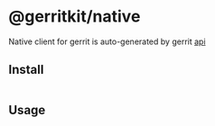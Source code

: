 # @gerritkit/native
Native client for gerrit is auto-generated by gerrit [api](https://gerrit-review.googlesource.com/Documentation/rest-api.html) 

## Install
```shell script
```

## Usage
```javascript

```
